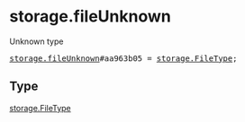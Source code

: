 # storage.fileUnknown

Unknown type

<pre>
<a href="../constructor/storage.fileUnknown.md">storage.fileUnknown</a>#aa963b05 = <a href="../type/storage.FileType.md">storage.FileType</a>;</pre>

## Type

<a href="../type/storage.FileType.md">storage.FileType</a>
